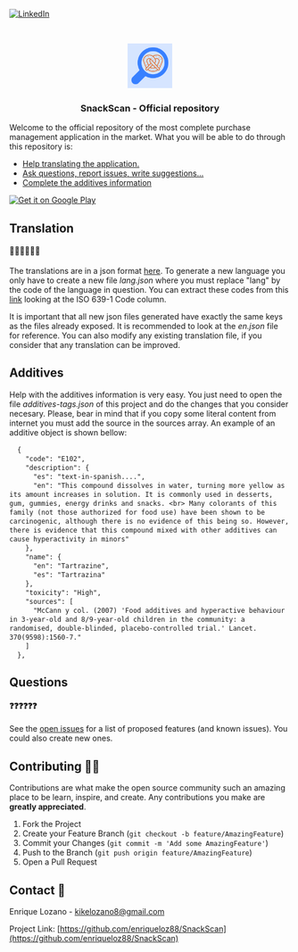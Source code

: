 <!--
*** Thanks for checking out the Best-README-Template. If you have a suggestion
*** that would make this better, please fork the repo and create a pull request
*** or simply open an issue with the tag "enhancement".
*** Thanks again! Now go create something AMAZING! :D
-->

<!-- PROJECT SHIELDS -->
<!--
*** I'm using markdown "reference style" links for readability.
*** Reference links are enclosed in brackets [ ] instead of parentheses ( ).
*** See the bottom of this document for the declaration of the reference variables
*** for contributors-url, forks-url, etc. This is an optional, concise syntax you may use.
*** https://www.markdownguide.org/basic-syntax/#reference-style-links
-->

[![LinkedIn][linkedin-shield]][linkedin-url]

<!-- PROJECT LOGO -->
<br />
<p align="center">
    <img src="appIcon.png" alt="Logo" width="80" height="80">

  <h3 align="center">SnackScan - Official repository</h3>

  <p>
    Welcome to the official repository of the most complete purchase management application in the market. What you will be able to do through this repository is:
    <br />
  </p>
</p>

<!-- TABLE OF CONTENTS -->

- <a href="#translation">Help translating the application.</a>
- <a href="#questions">Ask questions, report issues, write suggestions...</a>
- <a href="#additives">Complete the additives information</a>

[<img src="https://play.google.com/intl/en_us/badges/images/generic/en-play-badge.png"
     alt="Get it on Google Play"
     height="80">](https://play.google.com/store/apps/details?id=com.snackscan.app)
     

## Translation

#### 🔣🔣🔣🔣🔣🔣

The translations are in a json format <a href="https://github.com/enriqueloz88/SnackScan/tree/main/i18n">here</a>. To generate a new language you only have to create a new file _lang.json_ where you must replace "lang" by the code of the language in question. You can extract these codes from this <a href="https://www.loc.gov/standards/iso639-2/php/code_list.php">link</a> looking at the ISO 639-1 Code column.

It is important that all new json files generated have exactly the same keys as the files already exposed. It is recommended to look at the _en.json_ file for reference. You can also modify any existing translation file, if you consider that any translation can be improved.

## Additives

Help with the additives information is very easy. You just need to open the file _additives-tags.json_ of this project and do the changes that you consider necesary. Please, bear in mind that if you copy some literal content from internet you must add the source in the sources array. An example of an additive object is shown bellow:

```
  {
    "code": "E102",
    "description": {
      "es": "text-in-spanish....",
      "en": "This compound dissolves in water, turning more yellow as its amount increases in solution. It is commonly used in desserts, gum, gummies, energy drinks and snacks. <br> Many colorants of this family (not those authorized for food use) have been shown to be carcinogenic, although there is no evidence of this being so. However, there is evidence that this compound mixed with other additives can cause hyperactivity in minors"
    },
    "name": {
      "en": "Tartrazine",
      "es": "Tartrazina"
    },
    "toxicity": "High",
    "sources": [
      "McCann y col. (2007) 'Food additives and hyperactive behaviour in 3-year-old and 8/9-year-old children in the community: a randomised, double-blinded, placebo-controlled trial.' Lancet. 370(9598):1560-7."
    ]
  },
```

## Questions

#### ❓❓❓❓❓❓

See the [open issues](https://github.com/enriqueloz88/SnackScan/issues) for a list of proposed features (and known issues). You could also create new ones.

<!-- CONTRIBUTING -->

## Contributing 🙋🏻

Contributions are what make the open source community such an amazing place to be learn, inspire, and create. Any contributions you make are **greatly appreciated**.

1. Fork the Project
2. Create your Feature Branch (`git checkout -b feature/AmazingFeature`)
3. Commit your Changes (`git commit -m 'Add some AmazingFeature'`)
4. Push to the Branch (`git push origin feature/AmazingFeature`)
5. Open a Pull Request

<!-- CONTACT -->

## Contact 📧

Enrique Lozano - kikelozano8@gmail.com

Project Link: [https://github.com/enriqueloz88/SnackScan](https://github.com/enriqueloz88/SnackScan)

<!-- MARKDOWN LINKS & IMAGES -->
<!-- https://www.markdownguide.org/basic-syntax/#reference-style-links -->

[linkedin-shield]: https://img.shields.io/badge/-LinkedIn-black.svg?style=for-the-badge&logo=linkedin&colorB=555
[linkedin-url]: https://www.linkedin.com/in/enrique-lozano-cebriano/
